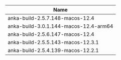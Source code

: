 ---
---

| Name         |
|--------------|
| anka-build-2.5.7.148-macos-12.4 |
| anka-build-3.0.1.144-macos-12.4-arm64 |
| anka-build-2.5.6.147-macos-12.4 |
| anka-build-2.5.5.143-macos-12.3.1 |
| anka-build-2.5.4.139-macos-12.2.1 |
